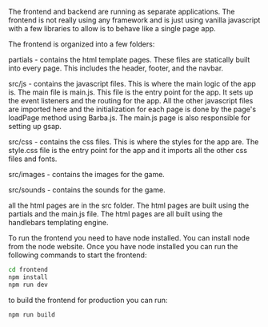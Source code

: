 The frontend and backend are running as separate applications. The frontend is not really using any framework and 
is just using vanilla javascript with a few libraries to allow is to behave like a single page app.

The frontend is organized into a few folders:

partials - contains the html template pages. These files are statically built into every page. This includes the header, footer, and the navbar.

src/js - contains the javascript files. This is where the main logic of the app is. The main file is main.js. This file is the entry point for the app. 
It sets up the event listeners and the routing for the app. All the other javascript files are imported here and the initialization for each page is done
by the page's load<X>Page method using Barba.js. The main.js page is also responsible for setting up gsap.

src/css - contains the css files. This is where the styles for the app are. The style.css file is the entry point for the app and it imports all the other css files and fonts.

src/images - contains the images for the game.

src/sounds - contains the sounds for the game.

all the html pages are in the src folder. The html pages are built using the partials and the main.js file.
The html pages are all built using the handlebars templating engine.

To run the frontend you need to have node installed. You can install node from the node website. Once you have node installed you can run the following commands to start the frontend:

```bash
cd frontend
npm install
npm run dev
```

to build the frontend for production you can run:

```bash
npm run build
```